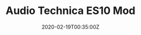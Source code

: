 ---
title: Audio Technica ES10 Mod
summary: Over ear pad mod		 
tags:
- audio
- 3d
date: "2020-02-19T00:35:00Z"


# Optional external URL for project (replaces project detail page).
external_link: 

image:
  caption: Audio Technica ES10
  focal_point: Smart
---